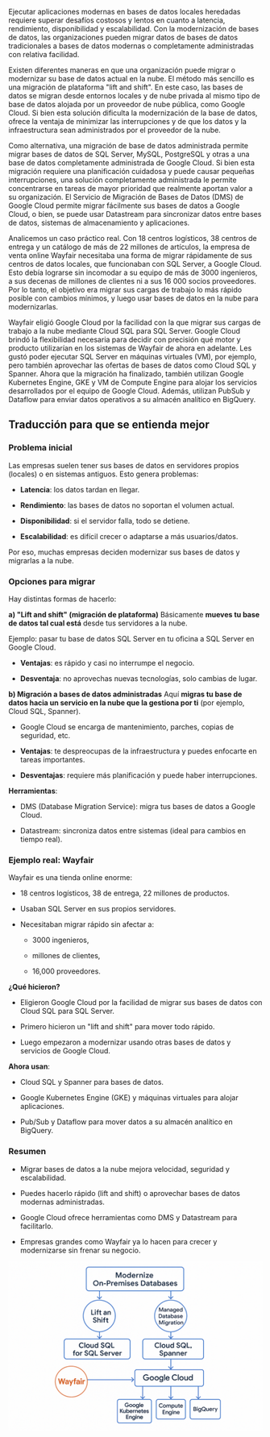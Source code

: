 Ejecutar aplicaciones modernas en bases de datos locales heredadas requiere superar desafíos costosos y lentos en cuanto a latencia, rendimiento, disponibilidad y escalabilidad. Con la modernización de bases de datos, las organizaciones pueden migrar datos de bases de datos tradicionales a bases de datos modernas o completamente administradas con relativa facilidad.

Existen diferentes maneras en que una organización puede migrar o modernizar su base de datos actual en la nube. El método más sencillo es una migración de plataforma "lift and shift". En este caso, las bases de datos se migran desde entornos locales y de nube privada al mismo tipo de base de datos alojada por un proveedor de nube pública, como Google Cloud. Si bien esta solución dificulta la modernización de la base de datos, ofrece la ventaja de minimizar las interrupciones y de que los datos y la infraestructura sean administrados por el proveedor de la nube.

Como alternativa, una migración de base de datos administrada permite migrar bases de datos de SQL Server, MySQL, PostgreSQL y otras a una base de datos completamente administrada de Google Cloud. Si bien esta migración requiere una planificación cuidadosa y puede causar pequeñas interrupciones, una solución completamente administrada le permite concentrarse en tareas de mayor prioridad que realmente aportan valor a su organización. El Servicio de Migración de Bases de Datos (DMS) de Google Cloud permite migrar fácilmente sus bases de datos a Google Cloud, o bien, se puede usar Datastream para sincronizar datos entre bases de datos, sistemas de almacenamiento y aplicaciones.

Analicemos un caso práctico real. Con 18 centros logísticos, 38 centros de entrega y un catálogo de más de 22 millones de artículos, la empresa de venta online Wayfair necesitaba una forma de migrar rápidamente de sus centros de datos locales, que funcionaban con SQL Server, a Google Cloud. Esto debía lograrse sin incomodar a su equipo de más de 3000 ingenieros, a sus decenas de millones de clientes ni a sus 16 000 socios proveedores. Por lo tanto, el objetivo era migrar sus cargas de trabajo lo más rápido posible con cambios mínimos, y luego usar bases de datos en la nube para modernizarlas.

Wayfair eligió Google Cloud por la facilidad con la que migrar sus cargas de trabajo a la nube mediante Cloud SQL para SQL Server. Google Cloud brindó la flexibilidad necesaria para decidir con precisión qué motor y producto utilizarían en los sistemas de Wayfair de ahora en adelante. Les gustó poder ejecutar SQL Server en máquinas virtuales (VM), por ejemplo, pero también aprovechar las ofertas de bases de datos como Cloud SQL y Spanner. Ahora que la migración ha finalizado, también utilizan Google Kubernetes Engine, GKE y VM de Compute Engine para alojar los servicios desarrollados por el equipo de Google Cloud. Además, utilizan PubSub y Dataflow para enviar datos operativos a su almacén analítico en BigQuery.


## Traducción para que se entienda mejor

### Problema inicial
Las empresas suelen tener sus bases de datos en servidores propios (locales) o en sistemas antiguos. Esto genera problemas:

- **Latencia**: los datos tardan en llegar.

- **Rendimiento**: las bases de datos no soportan el volumen actual.

- **Disponibilidad**: si el servidor falla, todo se detiene.

- **Escalabilidad**: es difícil crecer o adaptarse a más usuarios/datos.

Por eso, muchas empresas deciden modernizar sus bases de datos y migrarlas a la nube.


### Opciones para migrar
Hay distintas formas de hacerlo:

**a) "Lift and shift" (migración de plataforma)**
Básicamente **mueves tu base de datos tal cual está** desde tus servidores a la nube.

Ejemplo: pasar tu base de datos SQL Server en tu oficina a SQL Server en Google Cloud.

- **Ventajas**: es rápido y casi no interrumpe el negocio.

- **Desventaja**: no aprovechas nuevas tecnologías, solo cambias de lugar.

**b) Migración a bases de datos administradas**
Aquí **migras tu base de datos hacia un servicio en la nube que la gestiona por ti** (por ejemplo, Cloud SQL, Spanner).

- Google Cloud se encarga de mantenimiento, parches, copias de seguridad, etc.

- **Ventajas**: te despreocupas de la infraestructura y puedes enfocarte en tareas importantes.

- **Desventajas**: requiere más planificación y puede haber interrupciones.

**Herramientas**:

- DMS (Database Migration Service): migra tus bases de datos a Google Cloud.

- Datastream: sincroniza datos entre sistemas (ideal para cambios en tiempo real).


### Ejemplo real: Wayfair
Wayfair es una tienda online enorme:

- 18 centros logísticos, 38 de entrega, 22 millones de productos.

- Usaban SQL Server en sus propios servidores.

- Necesitaban migrar rápido sin afectar a:

    - 3000 ingenieros,

    - millones de clientes,

    - 16,000 proveedores.

**¿Qué hicieron?**

- Eligieron Google Cloud por la facilidad de migrar sus bases de datos con Cloud SQL para SQL Server.

- Primero hicieron un "lift and shift" para mover todo rápido.

- Luego empezaron a modernizar usando otras bases de datos y servicios de Google Cloud.

**Ahora usan**:

- Cloud SQL y Spanner para bases de datos.

- Google Kubernetes Engine (GKE) y máquinas virtuales para alojar aplicaciones.

- Pub/Sub y Dataflow para mover datos a su almacén analítico en BigQuery.

### Resumen
- Migrar bases de datos a la nube mejora velocidad, seguridad y escalabilidad.

- Puedes hacerlo rápido (lift and shift) o aprovechar bases de datos modernas administradas.

- Google Cloud ofrece herramientas como DMS y Datastream para facilitarlo.

- Empresas grandes como Wayfair ya lo hacen para crecer y modernizarse sin frenar su negocio.

![esquema_resumen](assets/modernize_db_methods.png)